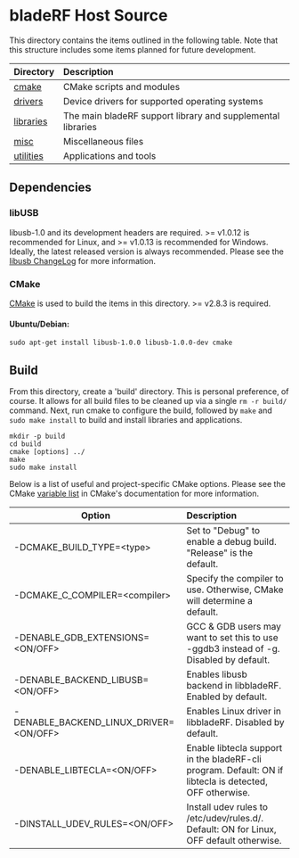 # bladeRF Host Source #

This directory contains the items outlined in the following table. Note that this structure includes some items planned for future development.

| Directory                     | Description                                                                                       |
| ----------------------------- |:--------------------------------------------------------------------------------------------------|
| [cmake][cmake]                | CMake scripts and modules                                                                         |
| [drivers][drivers]            | Device drivers for supported operating systems                                                    |
| [libraries][libraries]        | The main bladeRF support library and supplemental libraries                                       |
| [misc][misc]                  | Miscellaneous files                                                                               |
| [utilities][utilities]        | Applications and tools

## Dependencies ##

### libUSB ###
libusb-1.0 and its development headers are required. \>= v1.0.12 is recommended for Linux, and \>= v1.0.13 is recommended for Windows. Ideally, the
latest released version is always recommended. Please see the [libusb ChangeLog] for more information.

### CMake ###
[CMake][CMake.org] is used to build the items in this directory.  \>= v2.8.3 is required.

#### Ubuntu/Debian: ####
```sudo apt-get install libusb-1.0.0 libusb-1.0.0-dev cmake```

## Build ##
From this directory, create a 'build' directory. This is personal preference, of course. It allows for all build files to be cleaned up via a single ```rm -r build/``` command.
Next, run cmake to configure the build, followed by ```make``` and ```sudo make install``` to build and install libraries and applications.

```
mkdir -p build
cd build
cmake [options] ../
make
sudo make install
```

Below is a list of useful and project-specific CMake options. Please see the CMake [variable list] in CMake's documentation for
more information.

| Option                                    | Description
| ----------------------------------------- |:---------------------------------------------------------------------------------------------------------|
| -DCMAKE_BUILD_TYPE=\<type\>               | Set <type> to "Debug" to enable a debug build. "Release" is the default.                                 |
| -DCMAKE_C_COMPILER=\<compiler\>           | Specify the compiler to use. Otherwise, CMake will determine a default.                                  |
| -DENABLE_GDB_EXTENSIONS=\<ON/OFF\>        | GCC & GDB users may want to set this to use -ggdb3 instead of -g. Disabled by default.                   |
| -DENABLE_BACKEND_LIBUSB=\<ON/OFF\>        | Enables libusb backend in libbladeRF. Enabled by default.                                                |
| -DENABLE_BACKEND_LINUX_DRIVER=\<ON/OFF\>  | Enables Linux driver in libbladeRF. Disabled by default.                                                 |
| -DENABLE_LIBTECLA=\<ON/OFF\>              | Enable libtecla support in the bladeRF-cli program. Default: ON if libtecla is detected, OFF otherwise.  |
| -DINSTALL_UDEV_RULES=\<ON/OFF\>           | Install udev rules to /etc/udev/rules.d/. Default: ON for Linux, OFF default otherwise.                  |

[cmake]: ./cmake (CMake scripts)
[drivers]: ./drivers (Drivers)
[libraries]: ./libraries (Libraries)
[misc]: ./misc (Miscellaneous)
[utilities]: ./utilities (Utilites)
[libusb ChangeLog]: https://github.com/libusbx/libusbx/blob/master/ChangeLog (libusb ChangeLog)
[CMake.org]: http://www.cmake.org/ (CMake)
[variable list]: http://www.cmake.org/cmake/help/v2.8.11/cmake.html#section_Variables (CMake variables)
